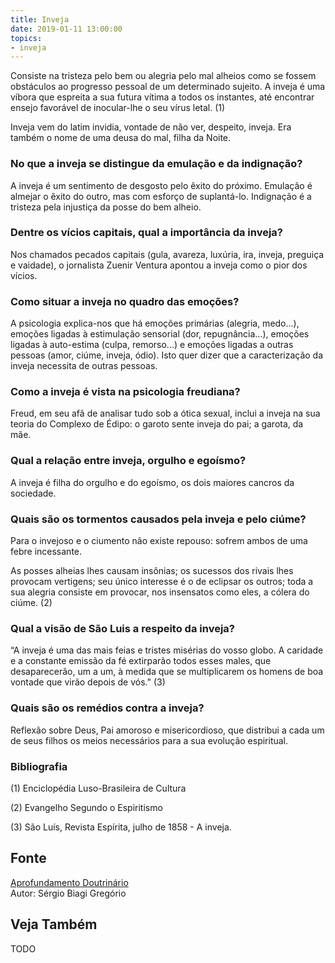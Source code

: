 ```yaml
---
title: Inveja
date: 2019-01-11 13:00:00
topics: 
- inveja 
---
```


Consiste na tristeza pelo bem ou alegria pelo mal alheios como se fossem
obstáculos ao progresso pessoal de um determinado sujeito. A inveja é
uma víbora que espreita a sua futura vítima a todos os instantes, até
encontrar ensejo favorável de inocular-lhe o seu vírus letal. (1)

Inveja vem do latim invidia, vontade de não ver, despeito, inveja. Era
também o nome de uma deusa do mal, filha da Noite.

### No que a inveja se distingue da emulação e da indignação?
A inveja é um sentimento de desgosto pelo êxito do próximo. Emulação é
almejar o êxito do outro, mas com esforço de suplantá-lo. Indignação é a
tristeza pela injustiça da posse do bem alheio.

### Dentre os vícios capitais, qual a importância da inveja?
Nos chamados pecados capitais (gula, avareza, luxúria, ira, inveja,
preguiça e vaidade), o jornalista Zuenir Ventura apontou a inveja como o
pior dos vícios.

### Como situar a inveja no quadro das emoções?
A psicologia explica-nos que há emoções primárias (alegria, medo...),
emoções ligadas à estimulação sensorial (dor, repugnância...), emoções
ligadas à auto-estima (culpa, remorso...) e emoções ligadas a outras
pessoas (amor, ciúme, inveja, ódio). Isto quer dizer que a
caracterização da inveja necessita de outras pessoas.

### Como a inveja é vista na psicologia freudiana?
Freud, em seu afã de analisar tudo sob a ótica sexual, inclui a inveja
na sua teoria do Complexo de Édipo: o garoto sente inveja do pai; a
garota, da mãe.

### Qual a relação entre inveja, orgulho e egoísmo?
A inveja é filha do orgulho e do egoísmo, os dois maiores cancros da
sociedade.

### Quais são os tormentos causados pela inveja e pelo ciúme?
Para o invejoso e o ciumento não existe repouso: sofrem ambos de uma
febre incessante.

As posses alheias lhes causam insônias; os sucessos dos rivais lhes
provocam vertigens; seu único interesse é o de eclipsar os outros; toda
a sua alegria consiste em provocar, nos insensatos como eles, a cólera
do ciúme. (2)

### Qual a visão de São Luis a respeito da inveja?
“A inveja é uma das mais feias e tristes misérias do vosso globo. A
caridade e a constante emissão da fé extirparão todos esses males, que
desaparecerão, um a um, à medida que se multiplicarem os homens de boa
vontade que virão depois de vós." (3)

### Quais são os remédios contra a inveja?
Reflexão sobre Deus, Pai amoroso e misericordioso, que distribui a cada
um de seus filhos os meios necessários para a sua evolução espiritual.


### Bibliografia
(1) Enciclopédia Luso-Brasileira de Cultura

(2) Evangelho Segundo o Espiritismo

(3) São Luís, Revista Espírita, julho de 1858 - A inveja.

## Fonte
[Aprofundamento Doutrinário](https://sites.google.com/view/aprofundamentodoutrinario/inveja)  
Autor: Sérgio Biagi Gregório



## Veja Também
TODO


